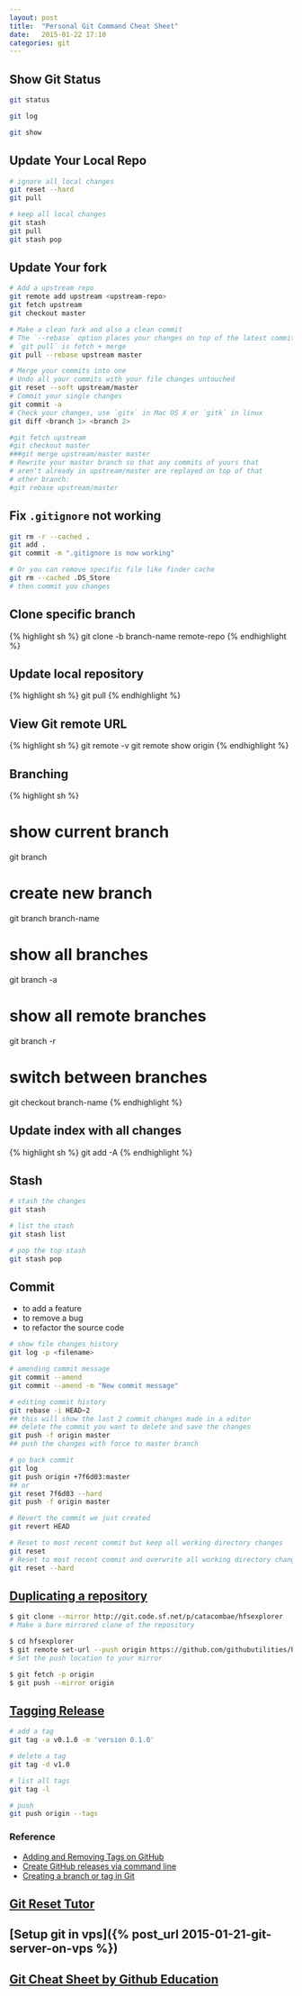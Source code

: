 ```yaml
---
layout: post
title:  "Personal Git Command Cheat Sheet"
date:   2015-01-22 17:10
categories: git
---
```


## Show Git Status

```sh
git status

git log

git show
```


## Update Your Local Repo

```sh
# ignore all local changes
git reset --hard
git pull

# keep all local changes
git stash
git pull
git stash pop
```


## Update Your fork

```sh
# Add a upstream repo
git remote add upstream <upstream-repo>
git fetch upstream
git checkout master

# Make a clean fork and also a clean commit
# The `--rebase` option places your changes on top of the latest commit without merges.
# `git pull` is fetch + merge
git pull --rebase upstream master

# Merge your commits into one
# Undo all your commits with your file changes untouched
git reset --soft upstream/master
# Commit your single changes
git commit -a
# Check your changes, use `gitx` in Mac OS X or `gitk` in linux
git diff <branch 1> <branch 2>

#git fetch upstream
#git checkout master
###git merge upstream/master master
# Rewrite your master branch so that any commits of yours that
# aren't already in upstream/master are replayed on top of that
# other branch:
#git rebase upstream/master
```

## Fix `.gitignore` not working

```sh
git rm -r --cached .
git add .
git commit -m ".gitignore is now working"

# Or you can remove specific file like finder cache
git rm --cached .DS_Store
# then commit you changes
```

## Clone specific branch

{% highlight sh %}
git clone -b branch-name remote-repo
{% endhighlight %}

## Update local repository

{% highlight sh %}
git pull
{% endhighlight %}

## View Git remote URL

{% highlight sh %}
git remote -v
git remote show origin
{% endhighlight %}

## Branching

{% highlight sh %}
# show current branch
git branch

# create new branch
git branch branch-name

# show all branches
git branch -a

# show all remote branches
git branch -r

# switch between branches
git checkout branch-name
{% endhighlight %}

## Update index with all changes

{% highlight sh %}
git add -A
{% endhighlight %}

## Stash

``` sh
# stash the changes
git stash

# list the stash
git stash list

# pop the top stash
git stash pop
```

## Commit

* to add a feature
* to remove a bug
* to refactor the source code

```sh
# show file changes history
git log -p <filename>

# amending commit message
git commit --amend
git commit --amend -m "New commit message"

# editing commit history
git rebase -i HEAD~2
## this will show the last 2 commit changes made in a editor
## delete the commit you want to delete and save the changes
git push -f origin master
## push the changes with force to master branch

# go back commit
git log
git push origin +7f6d03:master
## or
git reset 7f6d03 --hard
git push -f origin master

# Revert the commit we just created
git revert HEAD

# Reset to most recent commit but keep all working directory changes
git reset
# Reset to most recent commit and overwrite all working directory changes
git reset --hard
```


## [Duplicating a repository](https://help.github.com/articles/duplicating-a-repository/)

```sh
$ git clone --mirror http://git.code.sf.net/p/catacombae/hfsexplorer
# Make a bare mirrored clone of the repository

$ cd hfsexplorer
$ git remote set-url --push origin https://github.com/githubutilities/hfsexplorer.git
# Set the push location to your mirror

$ git fetch -p origin
$ git push --mirror origin
```


## [Tagging Release](http://git-scm.com/book/en/v2/Git-Basics-Tagging)

```sh
# add a tag
git tag -a v0.1.0 -m 'version 0.1.0'

# delete a tag
git tag -d v1.0

# list all tags
git tag -l

# push
git push origin --tags
```

### Reference

* [Adding and Removing Tags on GitHub](http://wptheming.com/2011/04/add-remove-github-tags/)
* [Create GitHub releases via command line](http://www.barrykooij.com/create-github-releases-via-command-line/)
* [Creating a branch or tag in Git](https://www.drupal.org/node/1066342)

## [Git Reset Tutor](https://www.atlassian.com/zh/git/tutorial/undoing-changes#!reset)
## [Setup git in vps]({% post_url 2015-01-21-git-server-on-vps %})
## [Git Cheat Sheet by Github Education](https://education.github.com/git-cheat-sheet-education.pdf)
